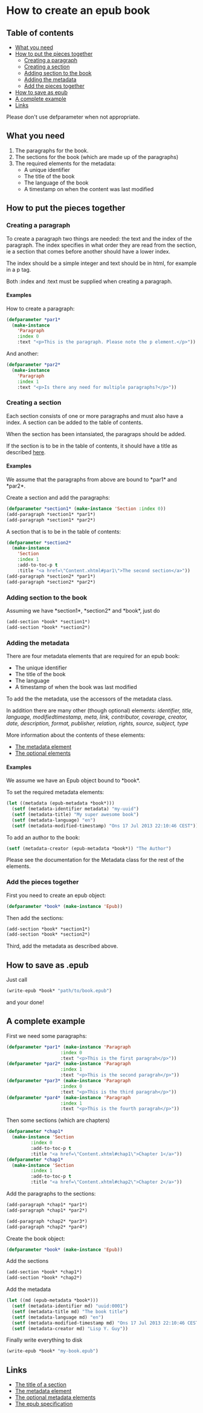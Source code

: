 # How to create an epub book

## Table of contents
 - [What you need](#what-you-need)
 - [How to put the pieces together](#how-to-put-the-pieces-together)
   - [Creating a paragraph](#creating-a-paragraph)
   - [Creating a section](#creating-a-section)
   - [Adding section to the book](#adding-section-to-the-book)
   - [Adding the metadata](#adding-the-metadata)
   - [Add the pieces together](#add-the-pieces-together)
 - [How to save as epub](#how-to-save-as-epub)
 - [A complete example](#a-complete-example)
 - [Links](#links)

Please don't use defparameter when not appropriate.

## What you need
<a id="what-you-need"></a>

1. The paragraphs for the book.
2. The sections for the book (which are made up of the paragraphs)
3. The required elements for the metadata:
   - A unique identifier
   - The title of the book
   - The language of the book
   - A timestamp on when the content was last modified

## How to put the pieces together
<a id="how-to-put-the-pieces-together"></a>
### Creating a paragraph
<a id="creating-a-paragraph"></a>
To create a paragraph two things are needed: the text and the index of the
paragraph. The index specifies in what order they are read from the section, ie
a section that comes before another should have a lower index.

The index should be a simple integer and text should be in html, for example in
a p tag.

Both :index and :text must be supplied when creating a paragraph.

#### Examples
How to create a paragraph:

```lisp
(defparameter *par1*
  (make-instance
	'Paragraph
    :index 0
    :text "<p>This is the paragraph. Please note the p element.</p>"))
```

And another:

```lisp
(defparameter *par2*
  (make-instance
	'Paragraph
    :index 1
	:text "<p>Is there any need for multiple paragraphs?</p>"))
```

### Creating a section
<a id="creating-a-section"></a>
Each section consists of one or more paragraphs and must also have a index. A
section can be added to the table of contents.

When the section has been intansiated, the paragraps should be added.

If the section is to be in the table of contents, it should have a title as
described [here][1].

#### Examples
We assume that the paragraphs from above are bound to \*par1\* and \*par2\*.

Create a section and add the paragraphs:

```lisp
(defparameter *section1* (make-instance 'Section :index 0))
(add-paragraph *section1* *par1*)
(add-paragraph *section1* *par2*)
```

A section that is to be in the table of contents:

```lisp
(defparameter *section2*
  (make-instance
	'Section
    :index 1
    :add-to-toc-p t
	:title "<a href=\"Content.xhtml#par1\">The second section</a>"))
(add-paragraph *section2* *par1*)
(add-paragraph *section2* *par2*)
```

### Adding section to the book
<a id="adding-section-to-the-book"></a>
Assuming we have \*section1\*, \*section2\* and \*book\*, just do

```lisp
(add-section *book* *section1*)
(add-section *book* *section2*)
```

### Adding the metadata
<a id="adding-the-metadata"></a>
There are four metadata elements that are required for an epub book:

 - The unique identifier
 - The title of the book
 - The language
 - A timestamp of when the book was last modified

To add the the metadata, use the accessors of the metadata class.

In addition there are many other (though optional) elements:
*identifier, title, language, modifiedtimestamp, meta, link, contributor,
coverage, creator, date, description, format, publisher, relation, rights,
source, subject, type*

More information about the contents of these elements:

 - [The metadata element][2]
 - [The optional elements][3]

#### Examples
We assume we have an Epub object bound to \*book\*.

To set the required metadata elements:

```lisp
(let ((metadata (epub-metadata *book*)))
  (setf (metadata-identifier metadata) "my-uuid")
  (setf (metadata-title) "My super awesome book")
  (setf (metadata-language) "en")
  (setf (metadata-modified-timestamp) "Ons 17 Jul 2013 22:10:46 CEST"))
```

To add an author to the book:

```lisp
(setf (metadata-creator (epub-metadata *book*)) "The Author")
```

Please see the documentation for the Metadata class for the rest of the
elements.

### Add the pieces together
<a id="add-the-pieces-together"></a>
First you need to create an epub object:

```lisp
(defparameter *book* (make-instance 'Epub))
```

Then add the sections:

```lisp
(add-section *book* *section1*)
(add-section *book* *section2*)
```

Third, add the metadata as described above.

## How to save as .epub
<a id="how-to-save-as-epub"></a>
Just call

```lisp
(write-epub *book* "path/to/book.epub")
```

and your done!

## A complete example
<a id="a-complete-example"></a>
First we need some paragraphs:
```lisp
(defparameter *par1* (make-instance 'Paragraph
				    :index 0
				    :text "<p>This is the first paragrah</p>"))
(defparameter *par2* (make-instance 'Paragraph
				    :index 1
				    :text "<p>This is the second paragrah</p>"))
(defparameter *par3* (make-instance 'Paragraph
				    :index 0
				    :text "<p>This is the third paragrah</p>"))
(defparameter *par4* (make-instance 'Paragraph
				    :index 1
				    :text "<p>This is the fourth paragrah</p>"))
```

Then some sections (which are chapters)
```lisp
(defparameter *chap1*
  (make-instance 'Section
		 :index 0
		 :add-to-toc-p t
		 :title "<a href=\"Content.xhtml#chap1\">Chapter 1</a>"))
(defparameter *chap1*
  (make-instance 'Section
		 :index 1
		 :add-to-toc-p t
		 :title "<a href=\"Content.xhtml#chap2\">Chapter 2</a>"))
```

Add the paragraphs to the sections:
```lisp
(add-paragraph *chap1* *par1*)
(add-paragraph *chap1* *par2*)

(add-paragraph *chap2* *par3*)
(add-paragraph *chap2* *par4*)
```

Create the book object:
```lisp
(defparameter *book* (make-instance 'Epub))
```

Add the sections
```lisp
(add-section *book* *chap1*)
(add-section *book* *chap2*)
```

Add the metadata
```lisp
(let ((md (epub-metadata *book*)))
  (setf (metadata-identifier md) "uuid:0001")
  (setf (metadata-title md) "The book title")
  (setf (metadata-language md) "en")
  (setf (metadata-modified-timestamp md) "Ons 17 Jul 2013 22:10:46 CEST")
  (setf (metadata-creator md) "Lisp Y. Guy"))
```

Finally write everything to disk
```lisp
(write-epub *book* "my-book.epub")
```


## Links
<a id="links"></a>

- [The title of a section][1]
- [The metadata element][2]
- [The optional metadata elements][3]
- [The epub specification][4]

[1]: http://www.idpf.org/epub/30/spec/epub30-contentdocs.html#sec-xhtml-nav-def "The title of a section"
[2]: http://www.idpf.org/epub/30/spec/epub30-publications.html#sec-metadata-elem "The metadata element"
[3]: http://www.idpf.org/epub/30/spec/epub30-publications.html#sec-opf-dcmes-optional "The optional elements"
[4]: http://www.idpf.org/epub/30/spec/ "The epub specification"
